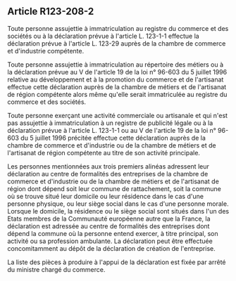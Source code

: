Article R123-208-2
----
Toute personne assujettie à immatriculation au registre du commerce et des
sociétés ou à la déclaration prévue à l'article L. 123-1-1 effectue la
déclaration prévue à l'article L. 123-29 auprès de la chambre de commerce et
d'industrie compétente.

Toute personne assujettie à immatriculation au répertoire des métiers ou à la
déclaration prévue au V de l'article 19 de la loi n° 96-603 du 5 juillet 1996
relative au développement et à la promotion du commerce et de l'artisanat
effectue cette déclaration auprès de la chambre de métiers et de l'artisanat de
région compétente alors même qu'elle serait immatriculée au registre du commerce
et des sociétés.

Toute personne exerçant une activité commerciale ou artisanale et qui n'est pas
assujettie à immatriculation à un registre de publicité légale ou à la
déclaration prévue à l'article L. 123-1-1 ou au V de l'article 19 de la loi n°
96-603 du 5 juillet 1996 précitée effectue cette déclaration auprès de la
chambre de commerce et d'industrie ou de la chambre de métiers et de l'artisanat
de région compétente au titre de son activité principale.

Les personnes mentionnées aux trois premiers alinéas adressent leur déclaration
au centre de formalités des entreprises de la chambre de commerce et d'industrie
ou de la chambre de métiers et de l'artisanat de région dont dépend soit leur
commune de rattachement, soit la commune où se trouve situé leur domicile ou
leur résidence dans le cas d'une personne physique, ou leur siège social dans le
cas d'une personne morale. Lorsque le domicile, la résidence ou le siège social
sont situés dans l'un des Etats membres de la Communauté européenne autre que la
France, la déclaration est adressée au centre de formalités des entreprises dont
dépend la commune où la personne entend exercer, à titre principal, son activité
ou sa profession ambulante. La déclaration peut être effectuée concomitamment au
dépôt de la déclaration de création de l'entreprise.

La liste des pièces à produire à l'appui de la déclaration est fixée par arrêté
du ministre chargé du commerce.
